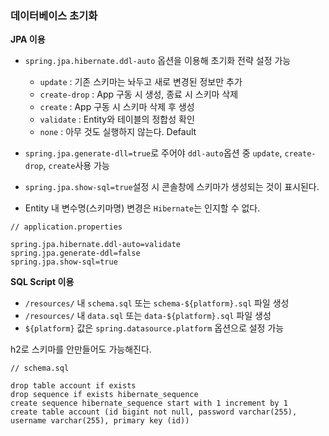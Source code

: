 ### **데이터베이스 초기화**

**JPA 이용**

- `spring.jpa.hibernate.ddl-auto` 옵션을 이용해 초기화 전략 설정 가능 
    - `update` : 기존 스키마는 놔두고 새로 변경된 정보만 추가
    - `create-drop` : App 구동 시 생성, 종료 시 스키마 삭제
    - `create` : App 구동 시 스키마 삭제 후 생성
    - `validate` : Entity와 테이블의 정합성 확인
    - `none` : 아무 것도 실행하지 않는다. Default

- `spring.jpa.generate-dll=true`로 주어야 `ddl-auto`옵션 중 `update`, `create-drop`, `create`사용 가능

- `spring.jpa.show-sql=true`설정 시 콘솔창에 스키마가 생성되는 것이 표시된다.

- Entity 내 변수명(스키마명) 변경은 `Hibernate`는 인지할 수 없다.

```
// application.properties 

spring.jpa.hibernate.ddl-auto=validate
spring.jpa.generate-ddl=false
spring.jpa.show-sql=true
```

**SQL Script 이용**

- `/resources/` 내 `schema.sql` 또는 `schema-${platform}.sql` 파일 생성
- `/resources/` 내 `data.sql` 또는 `data-${platform}.sql` 파일 생성
- `${platform}` 값은 `spring.datasource.platform` 옵션으로 설정 가능

h2로 스키마를 안만들어도 가능해진다. 

```
// schema.sql
 
drop table account if exists
drop sequence if exists hibernate_sequence
create sequence hibernate_sequence start with 1 increment by 1
create table account (id bigint not null, password varchar(255), username varchar(255), primary key (id))
```